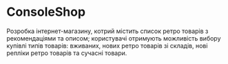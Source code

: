 # ConsoleShop
Розробка інтернет-магазину, котрий містить список ретро товарів з рекомендаціями та описом; користувачі отримують можливість вибору купівлі типів товарів: вживаних, нових ретро товарів зі складів, нові репліки ретро товарів та сучасні товари.
